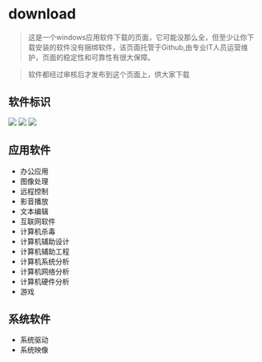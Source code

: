 # download
> 这是一个windows应用软件下载的页面，它可能没那么全，但至少让你下载安装的软件没有捆绑软件，该页面托管于Github,由专业IT人员运营维护，页面的稳定性和可靠性有很大保障。

> 软件都经过审核后才发布到这个页面上，供大家下载

## 软件标识
<img src = "https://img.shields.io/badge/免费-blue"  /> <img src = "https://img.shields.io/badge/付费-orange"  /> <img src = "https://img.shields.io/badge/开源-green"  /> 

## 应用软件
* 办公应用 
* 图像处理
* 远程控制
* 影音播放
* 文本编辑
* 互联网软件
* 计算机杀毒
* 计算机辅助设计
* 计算机辅助工程
* 计算机系统分析
* 计算机网络分析
* 计算机硬件分析
* 游戏

## 系统软件
* 系统驱动
* 系统映像


